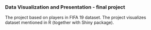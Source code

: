 ### Data Visualization and Presentation - final project

The project based on players in FIFA 19 dataset. The project visualizes dataset mentioned in R (together with Shiny package).
